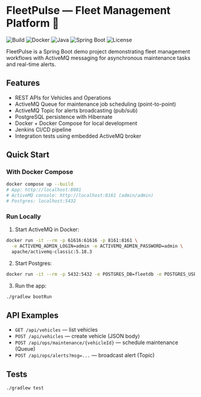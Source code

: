 
# FleetPulse — Fleet Management Platform 🚗

![Build](https://img.shields.io/badge/build-passing-brightgreen)
![Docker](https://img.shields.io/badge/docker-ready-blue)
![Java](https://img.shields.io/badge/java-17-orange)
![Spring Boot](https://img.shields.io/badge/spring--boot-3.3-brightgreen)
![License](https://img.shields.io/badge/license-MIT-lightgrey)

FleetPulse is a Spring Boot demo project demonstrating fleet management workflows with ActiveMQ messaging for asynchronous maintenance tasks and real-time alerts.

## Features
- REST APIs for Vehicles and Operations
- ActiveMQ Queue for maintenance job scheduling (point-to-point)
- ActiveMQ Topic for alerts broadcasting (pub/sub)
- PostgreSQL persistence with Hibernate
- Docker + Docker Compose for local development
- Jenkins CI/CD pipeline
- Integration tests using embedded ActiveMQ broker

## Quick Start

### With Docker Compose
```bash
docker compose up --build
# App: http://localhost:8081
# ActiveMQ console: http://localhost:8161 (admin/admin)
# Postgres: localhost:5432
```

### Run Locally
1. Start ActiveMQ in Docker:
```bash
docker run -it --rm -p 61616:61616 -p 8161:8161 \
  -e ACTIVEMQ_ADMIN_LOGIN=admin -e ACTIVEMQ_ADMIN_PASSWORD=admin \
  apache/activemq-classic:5.18.3
```
2. Start Postgres:
```bash
docker run -it --rm -p 5432:5432 -e POSTGRES_DB=fleetdb -e POSTGRES_USER=postgres -e POSTGRES_PASSWORD=password postgres:15
```
3. Run the app:
```bash
./gradlew bootRun
```

## API Examples
- `GET /api/vehicles` — list vehicles
- `POST /api/vehicles` — create vehicle (JSON body)
- `POST /api/ops/maintenance/{vehicleId}` — schedule maintenance (Queue)
- `POST /api/ops/alerts?msg=...` — broadcast alert (Topic)

## Tests
```bash
./gradlew test
```



